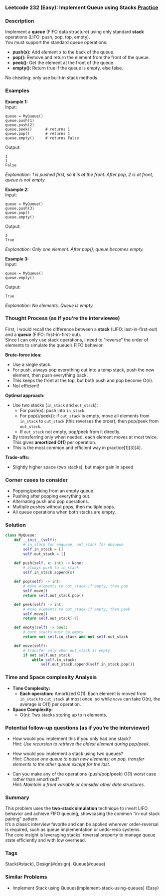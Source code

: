 ### Leetcode 232 (Easy): Implement Queue using Stacks [Practice](https://leetcode.com/problems/implement-queue-using-stacks)

### Description  
Implement a **queue** (FIFO data structure) using only standard **stack** operations (LIFO: push, pop, top, empty).  
You must support the standard queue operations:
- **push(x):** Add element x to the back of the queue.
- **pop():** Remove and return the element from the front of the queue.
- **peek():** Get the element at the front of the queue.
- **empty():** Return true if the queue is empty, else false.

No cheating: only use built-in stack methods.

### Examples  

**Example 1:**  
Input:  
```
queue = MyQueue()
queue.push(1)
queue.push(2)
queue.peek()      # returns 1
queue.pop()       # returns 1
queue.empty()     # returns False
```
Output:  
```
1
1
False
```
*Explanation: 1 is pushed first, so it is at the front. After pop, 2 is at front, queue is not empty.*

**Example 2:**  
Input:  
```
queue = MyQueue()
queue.push(3)
queue.pop()
queue.empty()
```
Output:  
```
3
True
```
*Explanation: Only one element. After pop(), queue becomes empty.*

**Example 3:**  
Input:  
```
queue = MyQueue()
queue.empty()
```
Output:  
```
True
```
*Explanation: No elements. Queue is empty.*

### Thought Process (as if you’re the interviewee)  
First, I would recall the difference between a **stack** (LIFO: last-in-first-out) and a **queue** (FIFO: first-in-first-out).  
Since I can only use stack operations, I need to “reverse” the order of elements to simulate the queue’s FIFO behavior.

**Brute-force idea:**  
- Use a single stack.
- For push, always pop everything out into a temp stack, push the new element, then push everything back.
- This keeps the front at the top, but both push and pop become O(n).  
- Not efficient!

**Optimal approach:**  
- Use two stacks (`in_stack` and `out_stack`):
  - For push(x): push into `in_stack`.
  - For pop()/peek(): if `out_stack` is empty, move all elements from `in_stack` to `out_stack` (this reverses the order), then pop/peek from `out_stack`.
  - If `out_stack` not empty, pop/peek from it directly.
- By transferring only when needed, each element moves at most twice. This gives **amortized O(1)** per operation.
- This is the most common and efficient way in practice[1][3][4].

**Trade-offs:**  
- Slightly higher space (two stacks), but major gain in speed.

### Corner cases to consider  
- Popping/peeking from an empty queue.
- Pushing after popping everything out.
- Alternating push and pop operations.
- Multiple pushes without pops, then multiple pops.
- All queue operations when both stacks are empty.

### Solution

```python
class MyQueue:
    def __init__(self):
        # in_stack for enqueue, out_stack for dequeue
        self.in_stack = []
        self.out_stack = []

    def push(self, x: int) -> None:
        # always push to in_stack
        self.in_stack.append(x)
    
    def pop(self) -> int:
        # move elements to out_stack if empty, then pop
        self.move()
        return self.out_stack.pop()

    def peek(self) -> int:
        # move elements to out_stack if empty, then peek
        self.move()
        return self.out_stack[-1]

    def empty(self) -> bool:
        # both stacks must be empty
        return not self.in_stack and not self.out_stack

    def move(self):
        # transfer only when out_stack is empty
        if not self.out_stack:
            while self.in_stack:
                self.out_stack.append(self.in_stack.pop())
```

### Time and Space complexity Analysis  

- **Time Complexity:**  
  - **Each operation:** Amortized O(1). Each element is moved from `in_stack` to `out_stack` at most once, so while `move` can take O(n), the average is O(1) per operation.
- **Space Complexity:**  
  - O(n): Two stacks storing up to n elements.

### Potential follow-up questions (as if you’re the interviewer)  

- How would you implement this if you only had one stack?  
  *Hint: Use recursion to retrieve the oldest element during pop/peek.*

- How would you implement a stack using two queues?  
  *Hint: Choose one queue to push new elements; on pop, transfer elements to the other queue except for the last.*

- Can you make any of the operations (push/pop/peek) O(1) worst case rather than amortized?  
  *Hint: Maintain a front variable or consider other data structures.*

### Summary
This problem uses the **two-stack simulation** technique to invert LIFO behavior and achieve FIFO queuing, showcasing the common “in-out stack pairing” pattern.  
It’s a classic interview favorite and can be applied wherever order-reversal is required, such as queue implementation or undo-redo systems.  
The core insight is leveraging stacks’ reversal property to manage queue state efficiently and with low overhead.

### Tags
Stack(#stack), Design(#design), Queue(#queue)

### Similar Problems
- Implement Stack using Queues(implement-stack-using-queues) (Easy)
